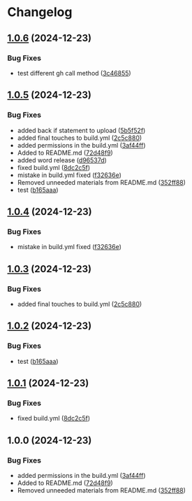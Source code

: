 # Changelog

## [1.0.6](https://github.com/skolodny-leffell/Bethpage-Golf-Reservation-Bot/compare/v1.0.5...v1.0.6) (2024-12-23)


### Bug Fixes

* test different gh call method ([3c46855](https://github.com/skolodny-leffell/Bethpage-Golf-Reservation-Bot/commit/3c4685527b413356205a939dd7833bdd4924366d))

## [1.0.5](https://github.com/skolodny-leffell/Bethpage-Golf-Reservation-Bot/compare/v1.0.4...v1.0.5) (2024-12-23)


### Bug Fixes

* added back if statement to upload ([5b5f52f](https://github.com/skolodny-leffell/Bethpage-Golf-Reservation-Bot/commit/5b5f52fa25a02214a836392f4c46edf9c2a8ab20))
* added final touches to build.yml ([2c5c880](https://github.com/skolodny-leffell/Bethpage-Golf-Reservation-Bot/commit/2c5c880bd9f624be9aade7dbd1aef4013027a3cd))
* added permissions in the build.yml ([3af44ff](https://github.com/skolodny-leffell/Bethpage-Golf-Reservation-Bot/commit/3af44ffb9717ae135ecb57f4c1ffa6434dabc965))
* Added to README.md ([72d48f9](https://github.com/skolodny-leffell/Bethpage-Golf-Reservation-Bot/commit/72d48f9416747ea48d810c19fe887b2f77548a72))
* added word release ([d96537d](https://github.com/skolodny-leffell/Bethpage-Golf-Reservation-Bot/commit/d96537d57df22edf61598afb6129efa5a6cafb64))
* fixed build.yml ([8dc2c5f](https://github.com/skolodny-leffell/Bethpage-Golf-Reservation-Bot/commit/8dc2c5fe3c9ba9796ab210c2dcf88c55c52600f4))
* mistake in build.yml fixed ([f32636e](https://github.com/skolodny-leffell/Bethpage-Golf-Reservation-Bot/commit/f32636e709aae061831be1be5276550f39df2a9b))
* Removed unneeded materials from README.md ([352ff88](https://github.com/skolodny-leffell/Bethpage-Golf-Reservation-Bot/commit/352ff885f470c676aa8690c52ee2416c62202071))
* test ([b165aaa](https://github.com/skolodny-leffell/Bethpage-Golf-Reservation-Bot/commit/b165aaa2b79dcb65f56fb92dffc7f411fb233ae6))

## [1.0.4](https://github.com/skolodny-leffell/Bethpage-Golf-Reservation-Bot/compare/v1.0.3...v1.0.4) (2024-12-23)


### Bug Fixes

* mistake in build.yml fixed ([f32636e](https://github.com/skolodny-leffell/Bethpage-Golf-Reservation-Bot/commit/f32636e709aae061831be1be5276550f39df2a9b))

## [1.0.3](https://github.com/skolodny-leffell/Bethpage-Golf-Reservation-Bot/compare/v1.0.2...v1.0.3) (2024-12-23)


### Bug Fixes

* added final touches to build.yml ([2c5c880](https://github.com/skolodny-leffell/Bethpage-Golf-Reservation-Bot/commit/2c5c880bd9f624be9aade7dbd1aef4013027a3cd))

## [1.0.2](https://github.com/skolodny-leffell/Bethpage-Golf-Reservation-Bot/compare/v1.0.1...v1.0.2) (2024-12-23)


### Bug Fixes

* test ([b165aaa](https://github.com/skolodny-leffell/Bethpage-Golf-Reservation-Bot/commit/b165aaa2b79dcb65f56fb92dffc7f411fb233ae6))

## [1.0.1](https://github.com/skolodny-leffell/Bethpage-Golf-Reservation-Bot/compare/v1.0.0...v1.0.1) (2024-12-23)


### Bug Fixes

* fixed build.yml ([8dc2c5f](https://github.com/skolodny-leffell/Bethpage-Golf-Reservation-Bot/commit/8dc2c5fe3c9ba9796ab210c2dcf88c55c52600f4))

## 1.0.0 (2024-12-23)


### Bug Fixes

* added permissions in the build.yml ([3af44ff](https://github.com/skolodny-leffell/Bethpage-Golf-Reservation-Bot/commit/3af44ffb9717ae135ecb57f4c1ffa6434dabc965))
* Added to README.md ([72d48f9](https://github.com/skolodny-leffell/Bethpage-Golf-Reservation-Bot/commit/72d48f9416747ea48d810c19fe887b2f77548a72))
* Removed unneeded materials from README.md ([352ff88](https://github.com/skolodny-leffell/Bethpage-Golf-Reservation-Bot/commit/352ff885f470c676aa8690c52ee2416c62202071))
